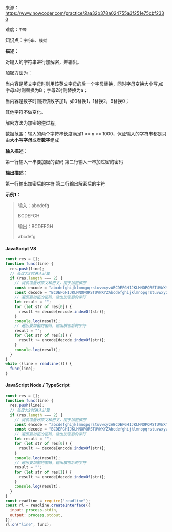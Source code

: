来源：<https://www.nowcoder.com/practice/2aa32b378a024755a3f251e75cbf233a>

难度：`中等`

知识点：`字符串`、`模拟`

**描述：**

对输入的字符串进行加解密，并输出。

加密方法为：

当内容是英文字母时则用该英文字母的后一个字母替换，同时字母变换大小写,如字母a时则替换为B；字母Z时则替换为a；

当内容是数字时则把该数字加1，如0替换1，1替换2，9替换0；

其他字符不做变化。

解密方法为加密的逆过程。

数据范围：输入的两个字符串长度满足1 <= `n` <= 1000，保证输入的字符串都是只由**大小写字母**或者**数字**组成

**输入描述：**

第一行输入一串要加密的密码
第二行输入一串加过密的密码

**输出描述：**

第一行输出加密后的字符
第二行输出解密后的字符

**示例1：**

> 输入：abcdefg
>
> BCDEFGH
>
> 输出：BCDEFGH
>
> abcdefg

<!-- tabs:start -->

#### **JavaScript V8**

```javascript
const res = [];
function func(line) {
  res.push(line);
  // 长度为2时进入计算
  if (res.length === 2) {
    // 提前准备好原文和密文，用于加密解密
    const encode = "abcdefghijklmnopqrstuvwxyzABCDEFGHIJKLMNOPQRSTUVWXYZ1234567890";
    const decode = "BCDEFGHIJKLMNOPQRSTUVWXYZAbcdefghijklmnopqrstuvwxyza2345678901";
    // 遍历要加密的密码，输出加密后的字符
    let result = "";
    for (let str of res[0]) {
      result += decode[encode.indexOf(str)];
    }
    console.log(result);
    // 遍历要加密的密码，输出解密后的字符
    result = "";
    for (let str of res[1]) {
      result += encode[decode.indexOf(str)];
    }
    console.log(result);
  }
}
while ((line = readline())) {
  func(line);
}
```

#### **JavaScript Node / TypeScript**

```javascript
const res = [];
function func(line) {
  res.push(line);
  // 长度为2时进入计算
  if (res.length === 2) {
    // 提前准备好原文和密文，用于加密解密
    const encode = "abcdefghijklmnopqrstuvwxyzABCDEFGHIJKLMNOPQRSTUVWXYZ1234567890";
    const decode = "BCDEFGHIJKLMNOPQRSTUVWXYZAbcdefghijklmnopqrstuvwxyza2345678901";
    // 遍历要加密的密码，输出加密后的字符
    let result = "";
    for (let str of res[0]) {
      result += decode[encode.indexOf(str)];
    }
    console.log(result);
    // 遍历要加密的密码，输出解密后的字符
    result = "";
    for (let str of res[1]) {
      result += encode[decode.indexOf(str)];
    }
    console.log(result);
  }
}
const readline = require("readline");
const rl = readline.createInterface({
  input: process.stdin,
  output: process.stdout,
});
rl.on("line", func);
```

<!-- tabs:end -->
